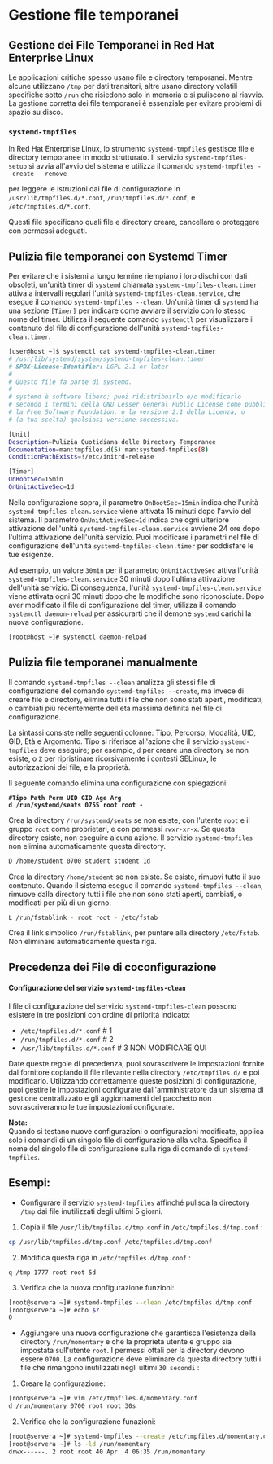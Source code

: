 # Gestione file temporanei

## Gestione dei File Temporanei in Red Hat Enterprise Linux

Le applicazioni critiche spesso usano file e directory temporanei. Mentre alcune utilizzano `/tmp` per dati transitori, altre usano directory volatili specifiche sotto `/run` che risiedono solo in memoria e si puliscono al riavvio. La gestione corretta dei file temporanei è essenziale per evitare problemi di spazio su disco.

### `systemd-tmpfiles`

In Red Hat Enterprise Linux, lo strumento `systemd-tmpfiles` gestisce file e directory temporanee in modo strutturato. Il servizio `systemd-tmpfiles-setup` si avvia all'avvio del sistema e utilizza il comando `systemd-tmpfiles --create --remove`&#x20;

per leggere le istruzioni dai file di configurazione in `/usr/lib/tmpfiles.d/*.conf`, `/run/tmpfiles.d/*.conf`, e `/etc/tmpfiles.d/*.conf`.&#x20;

Questi file specificano quali file e directory creare, cancellare o proteggere con permessi adeguati.

## Pulizia file temporanei con Systemd Timer

Per evitare che i sistemi a lungo termine riempiano i loro dischi con dati obsoleti, un'unità timer di `systemd` chiamata `systemd-tmpfiles-clean.timer` attiva a intervalli regolari l'unità `systemd-tmpfiles-clean.service`, che esegue il comando `systemd-tmpfiles --clean`. Un'unità timer di `systemd` ha una sezione `[Timer]` per indicare come avviare il servizio con lo stesso nome del timer. Utilizza il seguente comando `systemctl` per visualizzare il contenuto del file di configurazione dell'unità `systemd-tmpfiles-clean.timer`.

```bash
[user@host ~]$ systemctl cat systemd-tmpfiles-clean.timer
# /usr/lib/systemd/system/systemd-tmpfiles-clean.timer
# SPDX-License-Identifier: LGPL-2.1-or-later
#
# Questo file fa parte di systemd.
#
# systemd è software libero; puoi ridistribuirlo e/o modificarlo
# secondo i termini della GNU Lesser General Public License come pubblicato da
# la Free Software Foundation; o la versione 2.1 della Licenza, o
# (a tua scelta) qualsiasi versione successiva.

[Unit]
Description=Pulizia Quotidiana delle Directory Temporanee
Documentation=man:tmpfiles.d(5) man:systemd-tmpfiles(8)
ConditionPathExists=!/etc/initrd-release

[Timer]
OnBootSec=15min
OnUnitActiveSec=1d
```

Nella configurazione sopra, il parametro `OnBootSec=15min` indica che l'unità `systemd-tmpfiles-clean.service` viene attivata 15 minuti dopo l'avvio del sistema. Il parametro `OnUnitActiveSec=1d` indica che ogni ulteriore attivazione dell'unità `systemd-tmpfiles-clean.service` avviene 24 ore dopo l'ultima attivazione dell'unità servizio. Puoi modificare i parametri nel file di configurazione dell'unità `systemd-tmpfiles-clean.timer` per soddisfare le tue esigenze.&#x20;

Ad esempio, un valore `30min` per il parametro `OnUnitActiveSec` attiva l'unità `systemd-tmpfiles-clean.service` 30 minuti dopo l'ultima attivazione dell'unità servizio. Di conseguenza, l'unità `systemd-tmpfiles-clean.service` viene attivata ogni 30 minuti dopo che le modifiche sono riconosciute. Dopo aver modificato il file di configurazione del timer, utilizza il comando `systemctl daemon-reload` per assicurarti che il demone `systemd` carichi la nuova configurazione.

```bash
[root@host ~]# systemctl daemon-reload
```

## Pulizia file temporanei manualmente

Il comando `systemd-tmpfiles --clean` analizza gli stessi file di configurazione del comando `systemd-tmpfiles --create`, ma invece di creare file e directory, elimina tutti i file che non sono stati aperti, modificati, o cambiati più recentemente dell'età massima definita nel file di configurazione.&#x20;

La sintassi consiste nelle seguenti colonne: Tipo, Percorso, Modalità, UID, GID, Età e Argomento. Tipo si riferisce all'azione che il servizio `systemd-tmpfiles` deve eseguire; per esempio, `d` per creare una directory se non esiste, o `Z` per ripristinare ricorsivamente i contesti SELinux, le autorizzazioni dei file, e la proprietà.

Il seguente comando elimina una configurazione con spiegazioni:

<pre class="language-bash"><code class="lang-bash"><strong>#Tipo Path Perm UID GID Age Arg
</strong><strong>d /run/systemd/seats 0755 root root - 
</strong></code></pre>

Crea la directory `/run/systemd/seats` se non esiste, con l'utente `root` e il gruppo `root` come proprietari, e con permessi `rwxr-xr-x`. Se questa directory esiste, non eseguire alcuna azione. Il servizio `systemd-tmpfiles` non elimina automaticamente questa directory.

```bash
D /home/student 0700 student student 1d
```

Crea la directory `/home/student` se non esiste. Se esiste, rimuovi tutto il suo contenuto. Quando il sistema esegue il comando `systemd-tmpfiles --clean`, rimuove dalla directory tutti i file che non sono stati aperti, cambiati, o modificati per più di un giorno.

```bash
L /run/fstablink - root root - /etc/fstab
```

Crea il link simbolico `/run/fstablink`, per puntare alla directory `/etc/fstab`. Non eliminare automaticamente questa riga.

## Precedenza dei File di coconfigurazione&#x20;

#### Configurazione del servizio `systemd-tmpfiles-clean`

I file di configurazione del servizio `systemd-tmpfiles-clean` possono esistere in tre posizioni con ordine di priioritá indicato:

* `/etc/tmpfiles.d/*.conf` # 1
* `/run/tmpfiles.d/*.conf` # 2
* `/usr/lib/tmpfiles.d/*.conf` # 3 NON MODIFICARE QUI

Date queste regole di precedenza, puoi sovrascrivere le impostazioni fornite dal fornitore copiando il file rilevante nella directory `/etc/tmpfiles.d/` e poi modificarlo. Utilizzando correttamente queste posizioni di configurazione, puoi gestire le impostazioni configurate dall'amministratore da un sistema di gestione centralizzato e gli aggiornamenti del pacchetto non sovrascriveranno le tue impostazioni configurate.

**Nota:**\
Quando si testano nuove configurazioni o configurazioni modificate, applica solo i comandi di un singolo file di configurazione alla volta. Specifica il nome del singolo file di configurazione sulla riga di comando di `systemd-tmpfiles`.

## Esempi:

* Configurare il servizio `systemd-tmpfiles` affinché pulisca la directory `/tmp` dai file inutilizzati degli ultimi 5 giorni.

1. Copia il file `/usr/lib/tmpfiles.d/tmp.conf`  in `/etc/tmpfiles.d/tmp.conf` :&#x20;

```bash
cp /usr/lib/tmpfiles.d/tmp.conf /etc/tmpfiles.d/tmp.conf
```

2. Modifica questa riga in `/etc/tmpfiles.d/tmp.conf` :&#x20;

```vim
q /tmp 1777 root root 5d
```

3. Verifica che la nuova configurazione funzioni:

```bash
[root@servera ~]# systemd-tmpfiles --clean /etc/tmpfiles.d/tmp.conf
[root@servera ~]# echo $?
0
```



* Aggiungere una nuova configurazione che garantisca l'esistenza della directory `/run/momentary` e che la proprietà utente e gruppo sia impostata sull'utente `root`. I permessi ottali per la directory devono essere `0700`. La configurazione deve eliminare da questa directory tutti i file che rimangono inutilizzati negli ultimi `30 secondi` :&#x20;

1. Creare la configurazione:

```bash
[root@servera ~]# vim /etc/tmpfiles.d/momentary.conf
d /run/momentary 0700 root root 30s
```

2. Verifica che la configurazione funazioni:

```bash
[root@servera ~]# systemd-tmpfiles --create /etc/tmpfiles.d/momentary.conf
[root@servera ~]# ls -ld /run/momentary
drwx------. 2 root root 40 Apr  4 06:35 /run/momentary
```
